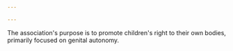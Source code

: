```yaml
---

---
```


The association's purpose is to promote children's right to their own bodies, primarily focused on genital autonomy.
